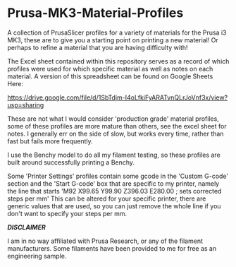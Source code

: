 # Prusa-MK3-Material-Profiles
A collection of PrusaSlicer profiles for a variety of materials for the Prusa i3 MK3, these are to give you a starting point on printing a new material! Or perhaps to refine a material that you are having difficulty with!

The Excel sheet contained within this repository serves as a record of which profiles were used for which specific material as well as notes on each material. A version of this spreadsheet can be found on Google Sheets Here:

https://drive.google.com/file/d/1SbTdjm-I4oLfkiFyARATvnQLrJoVnf3x/view?usp=sharing

These are not what I would consider 'production grade' material profiles, some of these profiles are more mature than others, see the excel sheet for notes. I generally err on the side of slow, but works every time, rather than fast but fails more frequently. 

I use the Benchy model to do all my filament testing, so these profiles are built around successfully printing a Benchy.

Some 'Printer Settings' profiles contain some gcode in the 'Custom G-code' section and the 'Start G-code' box that are specific to my printer, namely the line that starts 'M92 X99.65 Y99.90 Z396.03 E280.00 ; sets corrected steps per mm' This can be altered for your specific printer, there are generic values that are used, so you can just remove the whole line if you don't want to specify your steps per mm. 

***DISCLAIMER***

I am in no way affiliated with Prusa Research, or any of the filament manufacturers. Some filaments have been provided to me for free as an engineering sample.
